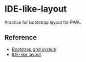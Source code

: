 # IDE-like-layout
Practice for bootstrap layout for PWA. 



## Reference 

* [Bootstrap grid system](https://getbootstrap.com/docs/4.0/layout/grid/)
* [IDE-like layout](https://www.bootply.com/86329)


